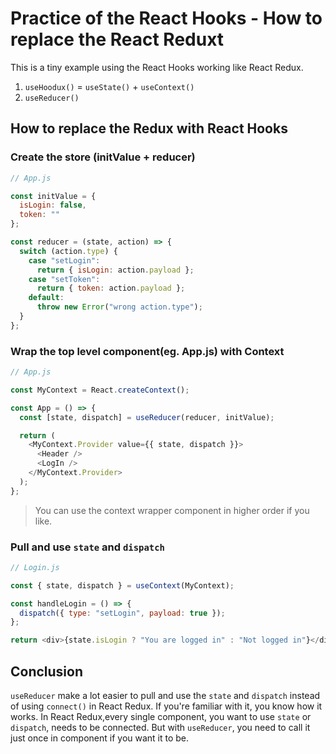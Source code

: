 # Practice of the React Hooks - How to replace the React Reduxt

This is a tiny example using the React Hooks working like React Redux.

1. `useHoodux()` = `useState()` + `useContext()`
2. `useReducer()`

## How to replace the Redux with React Hooks

### Create the store (initValue + reducer)

```javascript
// App.js

const initValue = {
  isLogin: false,
  token: ""
};

const reducer = (state, action) => {
  switch (action.type) {
    case "setLogin":
      return { isLogin: action.payload };
    case "setToken":
      return { token: action.payload };
    default:
      throw new Error("wrong action.type");
  }
};
```

### Wrap the top level component(eg. App.js) with Context

```javascript
// App.js

const MyContext = React.createContext();

const App = () => {
  const [state, dispatch] = useReducer(reducer, initValue);

  return (
    <MyContext.Provider value={{ state, dispatch }}>
      <Header />
      <LogIn />
    </MyContext.Provider>
  );
};
```

> You can use the context wrapper component in higher order if you like.

### Pull and use `state` and `dispatch`

```javascript
// Login.js

const { state, dispatch } = useContext(MyContext);

const handleLogin = () => {
  dispatch({ type: "setLogin", payload: true });
};

return <div>{state.isLogin ? "You are logged in" : "Not logged in"}</div>;
```

## Conclusion

`useReducer` make a lot easier to pull and use the `state` and `dispatch` instead of using `connect()` in React Redux. If you're familiar with it, you know how it works. In React Redux,every single component, you want to use `state` or `dispatch`, needs to be connected. But with `useReducer`, you need to call it just once in component if you want it to be.
